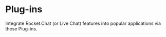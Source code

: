 # Plug-ins

Integrate Rocket.Chat (or Live Chat) features into popular applications via these Plug-ins.
